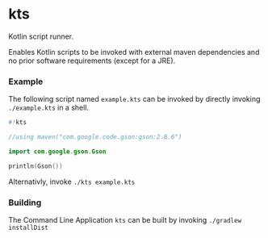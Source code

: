 # kts
Kotlin script runner.

Enables Kotlin scripts to be invoked with external maven dependencies and no prior software requirements (except for a JRE).

### Example

The following script named `example.kts` can be invoked by directly invoking `./example.kts` in a shell.

```kotlin
#!kts

//using maven("com.google.code.gson:gson:2.8.6")

import com.google.gson.Gson

println(Gson())

```

Alternativly, invoke `./kts example.kts`

### Building

The Command Line Application `kts` can be built by invoking `./gradlew installDist`
